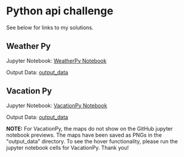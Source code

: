 # Python api challenge

See below for links to my solutions.

## Weather Py

Jupyter Notebook: [WeatherPy Notebook](WeatherPy/WeatherPy.ipynb)

Output Data: [output\_data](WeatherPy/output_data)

## Vacation Py

Jupyter Notebook: [VacationPy Notebook](VacationPy/VacationPy.ipynb)

Output Data: [output\_data](VacationPy/output_data)

**NOTE:** For VacationPy, the maps do not show on the GitHub jupyter notebook previews.  The maps have been saved as PNGs in the "output_data" directory.  To see the hover functionality, please run the jupyter notebook cells for VacationPy.  Thank you!
